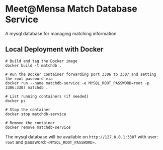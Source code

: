# Meet@Mensa Match Database Service

A mysql database for managing matching information

## Local Deployment with Docker
```
# Build and tag the Docker image
docker build -t matchdb .

# Run the Docker container forwarding port 3306 to 3307 and setting the root password via
docker run --name matchdb-service -e MYSQL_ROOT_PASSWORD=root -p 3306:3307 matchdb .

# List running containers (if needed) 
docker ps

# Stop the container
docker stop matchdb-service

# Remove the container
docker remove matchdb-service
```

The mysql database will be available on `http://127.0.0.1:3307` with user: `root` and password: `<MYSQL_ROOT_PASSWORD>`.